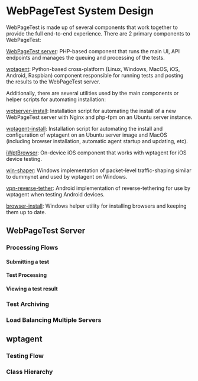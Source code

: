 # WebPageTest System Design

WebPageTest is made up of several components that work together to provide the full end-to-end experience. There are 2 primary components to WebPageTest:

[WebPageTest server](https://github.com/WPO-Foundation/webpagetest): PHP-based component that runs the main UI, API endpoints and manages the queuing and processing of the tests.

[wptagent](https://github.com/WPO-Foundation/wptagent): Python-based cross-platform (Linux, Windows, MacOS, iOS, Android, Raspbian) component responsible for running tests and posting the results to the WebPageTest server.

Additionally, there are several utilities used by the main components or helper scripts for automating installation:

[wptserver-install](https://github.com/WPO-Foundation/wptserver-install): Installation script for automating the install of a new WebPageTest server with Nginx and php-fpm on an Ubuntu server instance.

[wptagent-install](https://github.com/WPO-Foundation/wptagent-install): Installation script for automating the install and configuration of wptagent on an Ubuntu server image and MacOS (including browser installation, automatic agent startup and updating, etc).

[iWptBrowser](https://github.com/WPO-Foundation/iWptBrowser): On-device iOS component that works with wptagent for iOS device testing.

[win-shaper](https://github.com/WPO-Foundation/win-shaper): Windows implementation of packet-level traffic-shaping similar to dummynet and used by wptagent on Windows.

[vpn-reverse-tether](https://github.com/WPO-Foundation/vpn-reverse-tether): Android implementation of reverse-tethering for use by wptagent when testing Android devices.

[browser-install](https://github.com/WPO-Foundation/browser-install): Windows helper utility for installing browsers and keeping them up to date.

## WebPageTest Server

### Processing Flows
#### Submitting a test
#### Test Processing
#### Viewing a test result

### Test Archiving

### Load Balancing Multiple Servers

## wptagent

### Testing Flow
### Class Hierarchy
